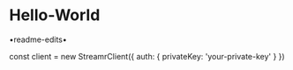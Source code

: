 # Hello-World
•readme-edits•


const client = new StreamrClient({
    auth: {
        privateKey: 'your-private-key'
    }
})
